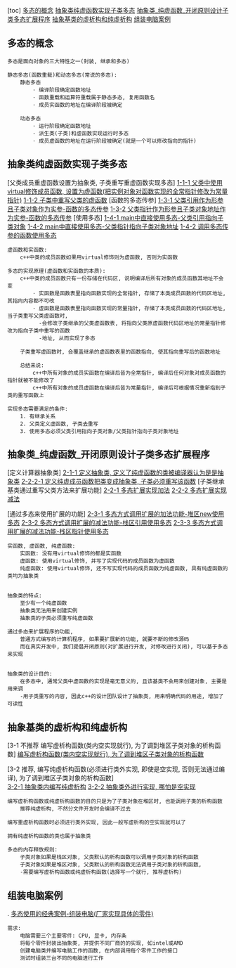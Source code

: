 [toc]
    [多态的概念](#多态的概念)
    [抽象类纯虚函数实现子类多态](#抽象类纯虚函数实现子类多态)
    [抽象类_纯虚函数_开闭原则设计子类多态扩展程序](#抽象类_纯虚函数_开闭原则设计子类多态扩展程序)
    [抽象基类的虚析构和纯虚析构](#抽象基类的虚析构和纯虚析构)
    [组装电脑案例](#组装电脑案例)

## 多态的概念

    多态是面向对象的三大特性之一(封装, 继承和多态)

    静态多态(函数重载)和动态多态(常说的多态):
        静态多态
            · 编译阶段确定函数地址
            · 函数重载和运算符重载属于静态多态, 复用函数名
            · 成员实函数的地址在编译阶段被确定

        动态多态
            · 运行阶段确定函数地址
            · 派生类(子类)和虚函数实现运行时多态
            · 成员虚函数的地址在运行阶段被确定(就是一个可以修改指向的指针)
    
## 抽象类纯虚函数实现子类多态
[父类成员重虚函数设置为抽象类, 子类重写重虚函数实现多态]
    [1-1-1 父类中使用virtual修饰成员函数, 设置为虚函数(把实例对象对函数实现的全常指针修改为常量指针)](./_1_virtualFuncImplementPolymophic/_1_polymorphic.cpp)
    [1-1-2 子类中重写父类的虚函数](./_1_virtualFuncImplementPolymophic/_1_polymorphic.cpp)
[函数的多态传参]
    [1-3-1 父类引用作为形参且子类对象作为实参-函数的多态传参](./_1_virtualFuncImplementPolymophic/_1_polymorphic.cpp)
    [1-3-2 父类指针作为形参且子类对象地址作为实参-函数的多态传参](./_1_virtualFuncImplementPolymophic/_1_polymorphic.cpp)
[使用多态]
    [1-4-1 main中直接使用多态-父类引用指向子类对象](./_1_virtualFuncImplementPolymophic/_1_polymorphic.cpp)
    [1-4-2 main中直接使用多态-父类指针指向子类对象地址](./_1_virtualFuncImplementPolymophic/_1_polymorphic.cpp)
    [1-4-2 调用多态传参的函数使用多态](./_1_virtualFuncImplementPolymophic/_1_polymorphic.cpp)

    虚函数和实函数:
        c++中类的成员函数如果用virtual修饰则为虚函数, 否则为实函数

    多态的实现原理(虚函数和实函数的本质):
        c++中类的成员函数只有一份存储在代码区, 说明编译后所有对象的成员函数其地址不会变
            · 实函数是函数表里指向函数实现的全常指针, 存储了本类成员函数的代码区地址, 其指向内容都不可改
            · 虚函数是函数表里指向函数实现的常量指针, 存储了本类成员函数的代码区地址, 当子类重写父类虚函数时,
              -会修改子类继承的父类虚函数表, 将指向父类原虚函数代码区地址的常量指针修改为指向子类中重写的函数
              -地址, 从而实现了多态
        
        子类重写虚函数时, 会覆盖继承的虚函数表里的函数指向, 使其指向重写后的函数地址

        总结来说:
            c++中所有对象的成员实函数在编译后皆为全常指针, 编译后任何对象对成员函数的指针就被不能修改了
            c++中所有对象的成员虚函数在编译后皆为常量指针, 编译后可根据情况重新指到子类的重写函数上

    实现多态需要满足的条件:
        1. 有继承关系
        2. 父类定义虚函数, 子类去重写
        3. 使用多态必须父类引用指向子类对象/父类指针指向子类对象地址



## 抽象类_纯虚函数_开闭原则设计子类多态扩展程序
[定义计算器抽象类]
    [2-1-1 定义抽象类, 定义了纯虚函数的类被编译器认为是是抽象类](./_2_pureVirtualFuncAndAbstractClass/_1_pureVirtualFuncAndAbstractClass.cpp)
        [2-2-2-1 定义纯虚成员函数把类变成抽象类, 子类必须重写该函数](./_2_pureVirtualFuncAndAbstractClass/_1_pureVirtualFuncAndAbstractClass.cpp)
[子类继承基类通过重写父类方法来扩展功能]
    [2-2-1 多态扩展实现加法](./_2_pureVirtualFuncAndAbstractClass/_1_pureVirtualFuncAndAbstractClass.cpp)
    [2-2-2 多态扩展实现减法](./_2_pureVirtualFuncAndAbstractClass/_1_pureVirtualFuncAndAbstractClass.cpp)

[通过多态来使用扩展的功能]
    [2-3-1 多态方式调用扩展的加法功能-堆区new使用多态](./_2_pureVirtualFuncAndAbstractClass/_1_pureVirtualFuncAndAbstractClass.cpp)
    [2-3-2 多态方式调用扩展的减法功能-栈区引用使用多态](./_2_pureVirtualFuncAndAbstractClass/_1_pureVirtualFuncAndAbstractClass.cpp)
    [2-3-3 多态方式调用扩展的减法功能-栈区指针使用多态](./_2_pureVirtualFuncAndAbstractClass/_1_pureVirtualFuncAndAbstractClass.cpp)
    
    实函数, 虚函数, 纯虚函数:
        实函数: 没有用virtual修饰的都是实函数
        虚函数: 使用virtual修饰, 并写了实现代码的成员函数为虚函数
        纯虚函数: 使用virtual修饰, 还不写实现代码的成员函数为纯虚函数, 具有纯虚函数的类均为抽象类  
    
        
    抽象类的特点:
        至少有一个纯虚函数
        抽象类无法用来创建实例
        抽象类的子类必须重写纯虚函数

    通过多态来扩展程序的功能,
        普通方式编写的计算机程序, 如果要扩展新的功能, 就要不断的修改源码
        而在真实开发中, 我们提倡开闭原则(对扩展进行开发, 对修改进行关闭), 可以基于多态来实现


    抽象类的设计目的:
        在多态中, 通常父类中虚函数的实现是毫无意义的, 且该基类不会用来创建对象, 主要是用来调
        -用子类重写的内容, 因此c++的设计团队设计了抽象类, 用来明确代码的用途, 增加了可读性
        
## 抽象基类的虚析构和纯虚析构
[3-1 不推荐 编写虚析构函数(类内空实现就行), 为了调到堆区子类对象的析构函数]
    [编写虚析构函数(类内空实现就行), 为了调到堆区子类对象的析构函数](./_2_pureVirtualFuncAndAbstractClass/_1_pureVirtualFuncAndAbstractClass.cpp)

[3-2 推荐, 编写纯虚析构函数(必须进行类外实现, 即使是空实现, 否则无法通过编译), 为了调到堆区子类对象的析构函数]  
    [3-2-1 抽象类内编写纯虚析构](./_2_pureVirtualFuncAndAbstractClass/_2_AbsClassPureVirtuaDestructorlFunc.cpp)
    [3-2-2 抽象类外进行实现, 哪怕是空实现](./_2_pureVirtualFuncAndAbstractClass/_2_AbsClassPureVirtuaDestructorlFunc.cpp)

    编写虚析构函数或纯虚析构函数的目的只是为了子类对象在堆区时, 也能调用子类的析构函数
        推荐纯虚析构, 不然分文件开发时会编译不过去

    编写重虚析构函数时必须进行类外实现, 因此一般写虚析构的空实现就可以了
    
    拥有纯虚析构函数的类也属于抽象类

    多态的内存释放规则:
        子类对象如果是栈区对象, 父类默认的析构函数可以调用子类对象的析构函数
        子类对象如果是堆区对象, 父类默认的析构函数无法调用子类对象的析构函数, 
        -需要编写虚析构函数或纯虚析构函数(选择写一个就行, 推荐虚析构)

## 组装电脑案例 
.   [多态使用的经典案例-组装电脑(厂家实现具体的零件)](./_3_case/_1_makeComputer/_1_makeComputer.cpp)

    需求: 
        电脑需要三个主要零件: CPU, 显卡, 内存条
        将每个零件封装出抽象类, 并提供不同厂商的的实现, 如intel或AMD
        创建电脑类并编写电脑工作的函数, 在内部调用每个零件工作的接口
        测试时组装三台不同的电脑进行工作